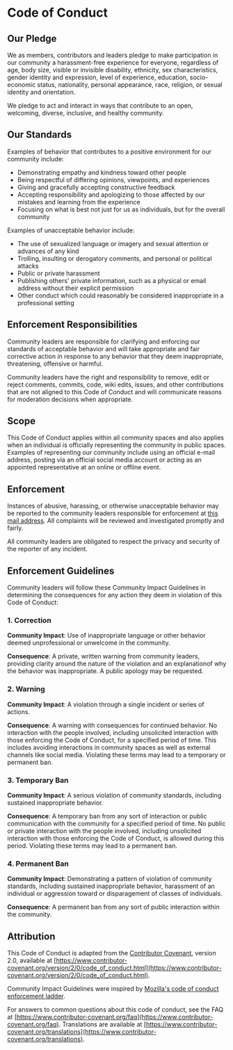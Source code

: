 # Code of Conduct

## Our Pledge

We as members, contributors
and leaders pledge to make participation in our community
a harassment-free experience for everyone, regardless of age, body size,
visible or invisible disability, ethnicity, sex characteristics, gender identity
and expression, level of experience, education, socio-economic status,
nationality, personal appearance, race, religion, or sexual identity and orientation.

We pledge to act and interact in ways that contribute
to an open, welcoming, diverse, inclusive, and healthy community.

## Our Standards

Examples of behavior that contributes
to a positive environment for our community include:

* Demonstrating empathy and kindness toward other people
* Being respectful of differing opinions, viewpoints, and experiences
* Giving and gracefully accepting constructive feedback
* Accepting responsibility and apologizing to those affected by our mistakes
  and learning from the experience
* Focusing on what is best not just for us as individuals, but for the overall community

Examples of unacceptable behavior include:

* The use of sexualized language or imagery
  and sexual attention or advances of any kind
* Trolling, insulting or derogatory comments, and personal or political attacks
* Public or private harassment
* Publishing others' private information, such as a physical or email address
  without their explicit permission
* Other conduct which could reasonably be considered inappropriate
  in a professional setting

## Enforcement Responsibilities

Community leaders are responsible for clarifying and enforcing our standards
of acceptable behavior and will take appropriate and fair corrective action
in response to any behavior that they deem inappropriate, threatening,
offensive or harmful.

Community leaders have the right and responsibility to remove, edit
or reject comments, commits, code, wiki edits, issues, and other contributions
that are not aligned to this Code of Conduct
and will communicate reasons for moderation decisions when appropriate.

## Scope

This Code of Conduct applies within all community spaces
and also applies when an individual is officially representing
the community in public spaces.
Examples of representing our community include using an official e-mail address,
posting via an official social media account
or acting as an appointed representative at an online or offline event.

## Enforcement

Instances of abusive, harassing, or otherwise unacceptable behavior
may be reported to the community leaders
responsible for enforcement at [this mail address](m.trzask663@gmail.com).
All complaints will be reviewed and investigated promptly and fairly.

All community leaders are obligated to respect the privacy
and security of the reporter of any incident.

## Enforcement Guidelines

Community leaders will follow these Community Impact Guidelines
in determining the consequences for any action
they deem in violation of this Code of Conduct:

### 1. Correction

**Community Impact**:
Use of inappropriate language or other behavior deemed unprofessional
or unwelcome in the community.

**Consequence**:
A private, written warning from community leaders,
providing clarity around the nature of the violation
and an explanationof why the behavior was inappropriate.
A public apology may be requested.

### 2. Warning

**Community Impact**:
A violation through a single incident or series of actions.

**Consequence**:
A warning with consequences for continued behavior.
No interaction with the people involved,
including unsolicited interaction with those enforcing the Code of Conduct,
for a specified period of time.
This includes avoiding interactions in community spaces
as well as external channels like social media.
Violating these terms may lead to a temporary or permanent ban.

### 3. Temporary Ban

**Community Impact**:
A serious violation of community standards, including sustained inappropriate behavior.

**Consequence**:
A temporary ban from any sort of interaction or public communication
with the community for a specified period of time.
No public or private interaction with the people involved,
including unsolicited interaction with those enforcing the Code of Conduct,
is allowed during this period. Violating these terms may lead to a permanent ban.

### 4. Permanent Ban

**Community Impact**:
Demonstrating a pattern of violation of community standards,
including sustained inappropriate behavior, harassment of an individual
or aggression toward or disparagement of classes of individuals.

**Consequence**:
A permanent ban from any sort of public interaction within the community.

## Attribution

This Code of Conduct is adapted from the [Contributor Covenant](https://www.contributor-covenant.org),
version 2.0, available at [https://www.contributor-covenant.org/version/2/0/code_of_conduct.html](https://www.contributor-covenant.org/version/2/0/code_of_conduct.html).

Community Impact Guidelines were inspired by
[Mozilla's code of conduct enforcement ladder](https://github.com/mozilla/diversity).

For answers to common questions about this code of conduct,
see the FAQ at [https://www.contributor-covenant.org/faq](https://www.contributor-covenant.org/faq).
Translations are available at [https://www.contributor-covenant.org/translations](https://www.contributor-covenant.org/translations).
